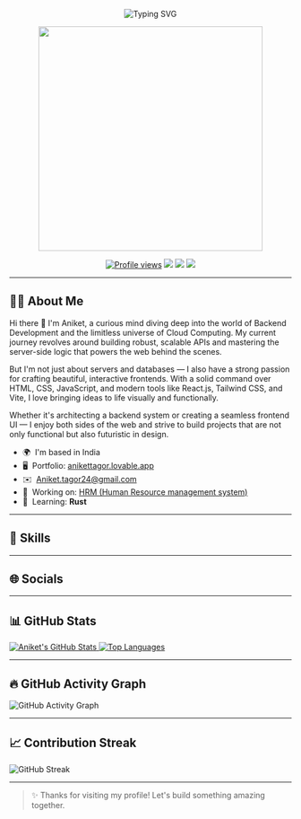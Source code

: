<!-- 💻 Hero Section (Flex Banner Style) -->
<p align="center">
  <img src="https://readme-typing-svg.demolab.com?font=Fira+Code&weight=500&size=24&pause=1000&color=89DCEB&center=true&vCenter=true&width=700&lines=Hi+I+am+Aniket+Tagor+👋;Backend+Developer+%7C+Cloud+GCP+Explorer;Crafting+Scalable+Apps+%26+Clean+UI;Love+React%2C+Tailwind%2C+Node%2C+MongoDB;Welcome+to+my+GitHub+Universe+🚀" alt="Typing SVG">
</p>

<p align="center">
  <img src="https://media.giphy.com/media/qgQUggAC3Pfv687qPC/giphy.gif" width="400" />
</p>

<p align="center">
  <a href="https://github.com/anikettagor2"><img src="https://komarev.com/ghpvc/?username=anikettagor2&style=flat-square&color=blueviolet" alt="Profile views" /></a>
  <a href="https://twitter.com/AniketTagor"><img src="https://img.shields.io/twitter/follow/AniketTagor?label=Twitter&style=social" /></a>
  <a href="mailto:Aniket.tagor24@gmail.com"><img src="https://img.shields.io/badge/Email-Aniket.tagor24@gmail.com-blue?style=flat-square&logo=gmail" /></a>
  <a href="https://www.linkedin.com/in/aniket-tagor-25932b246/"><img src="https://img.shields.io/badge/LinkedIn-Aniket%20Tagor-blue?style=flat-square&logo=linkedin" /></a>
</p>

---

## 🧑‍💻 About Me

Hi there 👋 I'm Aniket, a curious mind diving deep into the world of Backend Development and the limitless universe of Cloud Computing. My current journey revolves around building robust, scalable APIs and mastering the server-side logic that powers the web behind the scenes.

But I'm not just about servers and databases — I also have a strong passion for crafting beautiful, interactive frontends. With a solid command over HTML, CSS, JavaScript, and modern tools like React.js, Tailwind CSS, and Vite, I love bringing ideas to life visually and functionally.

Whether it's architecting a backend system or creating a seamless frontend UI — I enjoy both sides of the web and strive to build projects that are not only functional but also futuristic in design.

- 🌍  I'm based in India  
- 🖥️  Portfolio: [anikettagor.lovable.app](http://anikettagor.lovable.app)  
- ✉️  [Aniket.tagor24@gmail.com](mailto:Aniket.tagor24@gmail.com)  
- 🚀  Working on: [HRM (Human Resource management system)](http://github.com/anikettagor2/gamma)  
- 🧠  Learning: **Rust**

---

## 🚀 Skills

<p align="left">
<!-- Include your skill icons here (unchanged from your previous README) -->
</p>

---

## 🌐 Socials

<p align="left">
<!-- Your social icons (GitHub, Twitter, LinkedIn, Instagram, etc.) -->
</p>

---

## 📊 GitHub Stats

<a href="http://www.github.com/anikettagor2">
  <img src="https://github-readme-stats.vercel.app/api?username=anikettagor2&show_icons=true&count_private=true&title_color=0891b2&text_color=ffffff&icon_color=0891b2&bg_color=1c1917&hide_border=true" alt="Aniket's GitHub Stats" />
</a>

<a href="https://github.com/anikettagor2">
  <img src="https://github-readme-stats.vercel.app/api/top-langs/?username=anikettagor2&layout=compact&title_color=0891b2&text_color=ffffff&bg_color=1c1917&hide_border=true" alt="Top Languages" />
</a>

---

## 🔥 GitHub Activity Graph

![GitHub Activity Graph](https://github-readme-activity-graph.vercel.app/graph?username=anikettagor2&bg_color=1c1917&color=0891b2&line=0891b2&point=ffffff&area=true&hide_border=true)

---

## 📈 Contribution Streak

![GitHub Streak](https://github-readme-streak-stats.herokuapp.com/?user=anikettagor2&theme=dark&hide_border=true)

---

> ✨ Thanks for visiting my profile! Let's build something amazing together.
